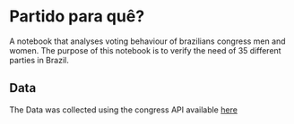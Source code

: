 
# Partido para quê?

A notebook that analyses voting behaviour of brazilians congress men and women.
The purpose of this notebook is to verify the need of 35 different parties in Brazil.

## Data

The Data was collected using the congress API available [here](http://legis.senado.leg.br/dadosabertos/docs/resource_ListaSenadorService.html#resource_ListaSenadorService_votacoessSenadorXml_GET)
